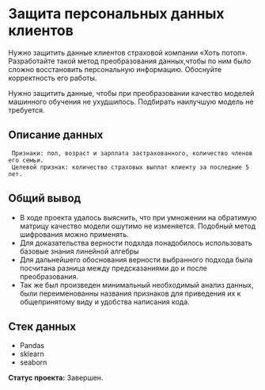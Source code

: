 # Защита персональных данных клиентов

Нужно защитить данные клиентов страховой компании «Хоть потоп». Разработайте такой метод преобразования данных,чтобы по ним было сложно восстановить персональную информацию. Обоснуйте корректность его работы.

Нужно защитить данные, чтобы при преобразовании качество моделей машинного обучения не ухудшилось. Подбирать наилучшую модель не требуется.

## Описание данных

     Признаки: пол, возраст и зарплата застрахованного, количество членов его семьи.
     Целевой признак: количество страховых выплат клиенту за последние 5 лет.

## Общий вывод

- В ходе проекта удалось выяснить, что при умножении на обратимую матрицу качество модели ошутимо не изменяется. Подобный метод шифрования можно применять. 
- Для доказательства верности подхлда понадобилось использовать базовые знания линейной алгебры
- Для дальнейшего обоснования верности выбранного подхода была посчитана разница между предсказаниями до и после преобразования.
- Так же был произведен минимальный необходимый анализ данных, были переименованны названия признаков для приведения их к общепринятому виду и удобства написания кода.

## Стек данных

- Pandas
- sklearn
- seaborn

**Статус проекта:**  Завершен.
